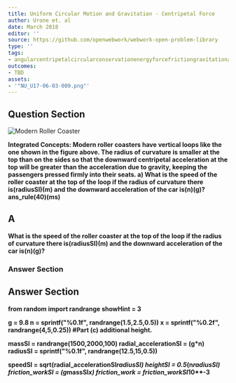 ```yaml
---
title: Uniform Circular Motion and Gravitation - Centripetal Force
author: Urone et. al
date: March 2018
editor: ''
source: https://github.com/openwebwork/webwork-open-problem-library
type: ''
tags:
- angularcentripetalcircularconservationenergyforcefrictiongravitationalkineticlawmotionNewtonnormalpotentialradianrotationalseconduniformvectorvelocityweight
outcomes:
- TBD
assets:
- '"NU_U17-06-03-009.png"'
---
```


## Question Section 

![Modern Roller Coaster]("NU_U17-06-03-009.png")

<b>
<b>Integrated Concepts:<b> Modern roller coasters have vertical loops like the one shown in the figure above. The radius of curvature is smaller at the top than on the sides so that the downward centripetal acceleration at the top will be greater than the acceleration due to gravity, keeping the passengers pressed firmly into their seats. 
a) What is the speed of the roller coaster at the top of the loop if the radius of curvature there is(radiusSI)(m) and the downward acceleration of the car is(n)(g)?
ans_rule(40)(ms)

## A
What is the speed of the roller coaster at the top of the loop if the radius of curvature there is(radiusSI)(m) and the downward acceleration of the car is(n)(g)?
### Answer Section


## Answer Section

from random import randrange
showHint = 3

g = 9.8
n = sprintf("%0.1f", randrange(1.5,2.5,0.5))
x = sprintf("%0.2f", randrange(4,5,0.25))        #Part (c) additional height.

massSI = randrange(1500,2000,100)
radial_accelerationSI = (g*n)
radiusSI = sprintf("%0.1f", randrange(12.5,15,0.5))

speedSI = sqrt(radial_accelerationSI*radiusSI)
heightSI = 0.5*(n*radiusSI)
friction_workSI = (g*massSI*x)
friction_work = friction_workSI*10**-3